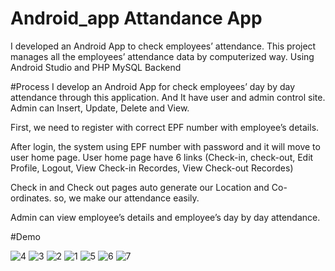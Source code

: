 # Android_app Attandance App
I developed an Android App to check employees’ attendance.
This project manages all the employees’ attendance data by computerized way. 
Using Android Studio and PHP MySQL Backend

#Process
I develop an Android App for check employees’ day by day attendance through this application.
And It have user and admin control site. Admin can Insert, Update, Delete and View.

First, we need to register with correct EPF number with employee’s details.

After login, the system using EPF number with password and it will move to user home page.
User home page have 6 links (Check-in, check-out, Edit Profile, Logout, View Check-in Recordes, View Check-out Recordes)

Check in and Check out pages auto generate our Location and Co-ordinates. so, we make our attendance easily.

Admin can view employee’s details and employee’s day by day attendance.

#Demo

![4](https://user-images.githubusercontent.com/53076784/124002293-2ff81580-d9f3-11eb-9495-657fced235b7.PNG)
![3](https://user-images.githubusercontent.com/53076784/124002354-41d9b880-d9f3-11eb-9758-9fc50db4c598.PNG)
![2](https://user-images.githubusercontent.com/53076784/124002363-443c1280-d9f3-11eb-8d2e-1f04e779d516.PNG)
![1](https://user-images.githubusercontent.com/53076784/124002421-5918a600-d9f3-11eb-8c72-506087d78d65.PNG)
![5](https://user-images.githubusercontent.com/53076784/124002440-5d44c380-d9f3-11eb-9295-dcf454a5ad59.PNG)
![6](https://user-images.githubusercontent.com/53076784/124002451-60d84a80-d9f3-11eb-8c22-dda7c6f7726c.PNG)
![7](https://user-images.githubusercontent.com/53076784/124002462-646bd180-d9f3-11eb-86d1-e198a220ac56.PNG)
